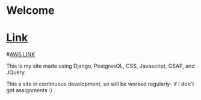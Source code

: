 # Welcome

# <a href="https://nikhil-i.herokuapp.com">Link</a>

#<a href="nikhil-i-dev.ap-south-1.elasticbeanstalk.com">AWS LINK</a>

This is my site made using Django, PostgresQL, CSS, Javascript, GSAP, and JQuery.

This a site in continuous development, so will be worked regularly- if I don't got assignments :) .
